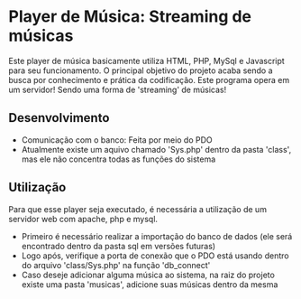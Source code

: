 Player de Música: Streaming de músicas
=======================================

Este player de música basicamente utiliza HTML, PHP, MySql e Javascript
para seu funcionamento. O principal objetivo do projeto acaba sendo 
a busca por conhecimento e prática da codificação.
Este programa opera em um servidor! Sendo uma forma de 'streaming' de
músicas!

Desenvolvimento
---------------

* Comunicação com o banco: Feita por meio do PDO
* Atualmente existe um aquivo chamado 'Sys.php' dentro da pasta 'class',
mas ele não concentra todas as funções do sistema

Utilização
----------

Para que esse player seja executado, é necessária a utilização de 
um servidor web com apache, php e mysql.

* Primeiro é necessário realizar a importação do banco de dados (ele será
encontrado dentro da pasta sql em versões futuras)
* Logo após, verifique a porta de conexão que o PDO está usando dentro do
arquivo 'class/Sys.php' na função 'db_connect'
* Caso deseje adicionar alguma música ao sistema, na raiz do projeto
existe uma pasta 'musicas', adicione suas músicas dentro da mesma
